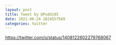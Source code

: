 ```yaml
--- 
layout: post 
title: Tweet by @Puddi05 
date: 2021-06-24 1624557569 
categories: twitter 
--- 
```

https://twitter.com/o/status/1408122602279768067
